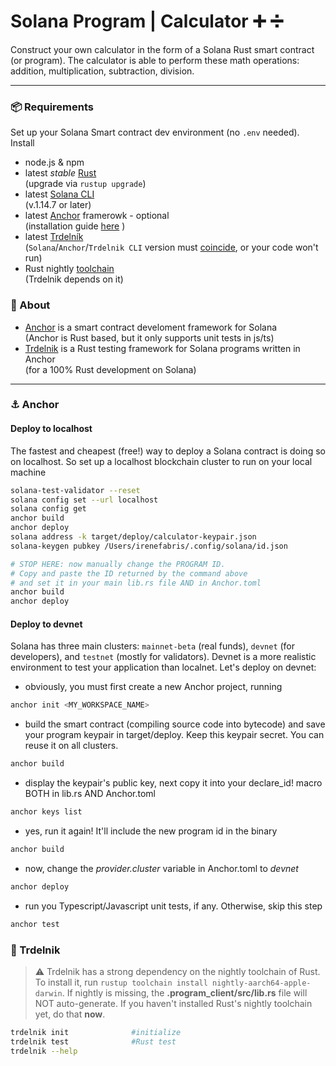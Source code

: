 # Solana Program | Calculator :heavy_plus_sign: :heavy_division_sign:
Construct your own calculator  in the form of a Solana Rust smart contract (or program). The calculator is able to perform these math operations: addition, multiplication, subtraction, division.

---

### :package: Requirements
Set up your Solana Smart contract dev environment (no `.env` needed). Install

 - node.js & npm
 - latest *stable* [Rust](https://rustup.rs/) <br/>
   (upgrade via `rustup upgrade`)
 - latest [Solana CLI](https://docs.solana.com/cli/install-solana-cli-tools) <br/>
   (v.1.14.7 or later)
 - latest [Anchor](https://www.anchor-lang.com/) framerowk - optional <br/>
   (installation guide [here](https://book.anchor-lang.com/getting_started/installation.html?search=#anchor) )
 - latest [Trdelník](https://github.com/Ackee-Blockchain/trdelnik) <br/>
   (`Solana`/`Anchor`/`Trdelnik CLI` version must [coincide](https://github.com/Ackee-Blockchain/trdelnik#supported-versions), or your code won't run)
 - Rust nightly [toolchain](https://rust-lang.github.io/rustup/concepts/toolchains.html) <br/>
   (Trdelnik depends on it)


### :mag_right: About 
- [Anchor](https://www.anchor-lang.com/) is a smart contract develoment framework for Solana <br/>
  (Anchor is Rust based, but it only supports unit tests in js/ts)
- [Trdelnik](https://github.com/Ackee-Blockchain/trdelnik) is a Rust testing framework for Solana programs written in Anchor <br/>
  (for a 100% Rust development on Solana)


---

### :anchor: Anchor

#### Deploy to localhost
The fastest and cheapest (free!) way to deploy a Solana contract is doing so on localhost. So set up a localhost blockchain cluster to run on your local machine
```bash
solana-test-validator --reset                                                 # setup a localhost blockchain cluster
solana config set --url localhost                                             # set RPC URL to localhost
solana config get                                                             # check settings
anchor build                                                                  # build contract    
anchor deploy                                                                 # deploy contract
solana address -k target/deploy/calculator-keypair.json                       # set keypair path
solana-keygen pubkey /Users/irenefabris/.config/solana/id.json                # fetch program pubkey

# STOP HERE: now manually change the PROGRAM ID. 
# Copy and paste the ID returned by the command above
# and set it in your main lib.rs file AND in Anchor.toml
anchor build                                                                  # rebuild the contract with the correct program id
anchor deploy                                                                 # redeploy the contract with the correct program id
```

#### Deploy to devnet
Solana has three main clusters: `mainnet-beta` (real funds), `devnet` (for developers), and `testnet` (mostly for validators). Devnet is a more realistic environment to test your application than localnet. Let's deploy on devnet:

 - obviously, you must first create a new Anchor project, running
```bash
anchor init <MY_WORKSPACE_NAME>
```

 - build the smart contract (compiling source code into bytecode) and save your program keypair in target/deploy. Keep this keypair secret. You can reuse it on all clusters.
```bash
anchor build
```     

 - display the keypair's public key, next copy it into your declare_id! macro BOTH in lib.rs AND Anchor.toml
```bash
anchor keys list 
```                                 

 - yes, run it again! It'll include the new program id in the binary
```bash
anchor build    
```

 - now, change the *provider.cluster* variable in Anchor.toml to *devnet*
```bash
anchor deploy
```

 - run you Typescript/Javascript unit tests, if any. Otherwise, skip this step
 ```bash
 anchor test
 ```


### :pretzel: Trdelnik
> :warning: Trdelnik has a strong dependency on the nightly toolchain of Rust. To install it, run `rustup toolchain install nightly-aarch64-apple-darwin`. If nightly is missing, the **.program_client/src/lib.rs** file will NOT auto-generate. If you haven't installed Rust's nightly toolchain yet, do that **now**.

```bash
trdelnik init              #initialize
trdelnik test              #Rust test
trdelnik --help            
```